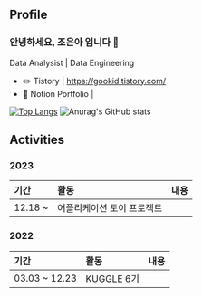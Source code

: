 ## Profile
### 안녕하세요, 조은아 입니다 👋

Data Analysist | Data Engineering 

- ✏️ Tistory | https://gookid.tistory.com/
- 📑 Notion Portfolio | 

[![Top Langs](https://github-readme-stats.vercel.app/api/top-langs/?username=eunalunacho&layout=compact)](https://github.com/eunalunacho/github-readme-stats)
![Anurag's GitHub stats](https://github-readme-stats.vercel.app/api?username=eunaluancho&show_icons=true&theme=gruvbox)

## Activities
### 2023
|기간|활동|내용|
|:---|:---|:---|
|12.18 ~ |어플리케이션 토이 프로젝트||

### 2022
|기간|활동|내용|
|:---|:---|:---|
|03.03 ~ 12.23|KUGGLE 6기||
